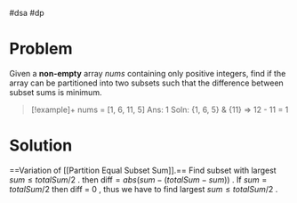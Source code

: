 #dsa #dp 
# Problem
Given a **non-empty** array $nums$ containing only positive integers, find if the array can be partitioned into two subsets such that the difference between subset sums is minimum.
>[!example]+
>nums = [1, 6, 11, 5]
>Ans: 1
>Soln: {1, 6, 5} & {11} => 12 - 11 = 1
# Solution
==Variation of [[Partition Equal Subset Sum]].==  Find subset with largest $sum \leq totalSum/2$ .
then $\text{diff} =  abs(sum - (totalSum - sum))$ .
If $sum = totalSum/2$ then diff = 0 , thus we have to find largest $sum \leq totalSum/2$ .